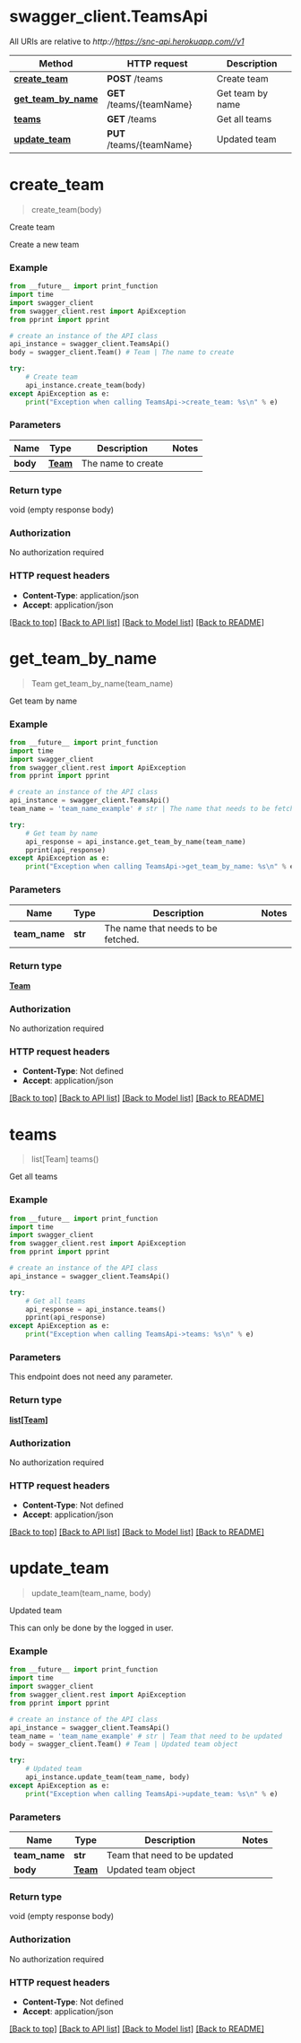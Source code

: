 # swagger_client.TeamsApi

All URIs are relative to *http://https://snc-api.herokuapp.com//v1*

Method | HTTP request | Description
------------- | ------------- | -------------
[**create_team**](TeamsApi.md#create_team) | **POST** /teams | Create team
[**get_team_by_name**](TeamsApi.md#get_team_by_name) | **GET** /teams/{teamName} | Get team by name
[**teams**](TeamsApi.md#teams) | **GET** /teams | Get all teams
[**update_team**](TeamsApi.md#update_team) | **PUT** /teams/{teamName} | Updated team


# **create_team**
> create_team(body)

Create team

Create a new team

### Example 
```python
from __future__ import print_function
import time
import swagger_client
from swagger_client.rest import ApiException
from pprint import pprint

# create an instance of the API class
api_instance = swagger_client.TeamsApi()
body = swagger_client.Team() # Team | The name to create

try: 
    # Create team
    api_instance.create_team(body)
except ApiException as e:
    print("Exception when calling TeamsApi->create_team: %s\n" % e)
```

### Parameters

Name | Type | Description  | Notes
------------- | ------------- | ------------- | -------------
 **body** | [**Team**](Team.md)| The name to create | 

### Return type

void (empty response body)

### Authorization

No authorization required

### HTTP request headers

 - **Content-Type**: application/json
 - **Accept**: application/json

[[Back to top]](#) [[Back to API list]](../README.md#documentation-for-api-endpoints) [[Back to Model list]](../README.md#documentation-for-models) [[Back to README]](../README.md)

# **get_team_by_name**
> Team get_team_by_name(team_name)

Get team by name



### Example 
```python
from __future__ import print_function
import time
import swagger_client
from swagger_client.rest import ApiException
from pprint import pprint

# create an instance of the API class
api_instance = swagger_client.TeamsApi()
team_name = 'team_name_example' # str | The name that needs to be fetched.

try: 
    # Get team by name
    api_response = api_instance.get_team_by_name(team_name)
    pprint(api_response)
except ApiException as e:
    print("Exception when calling TeamsApi->get_team_by_name: %s\n" % e)
```

### Parameters

Name | Type | Description  | Notes
------------- | ------------- | ------------- | -------------
 **team_name** | **str**| The name that needs to be fetched. | 

### Return type

[**Team**](Team.md)

### Authorization

No authorization required

### HTTP request headers

 - **Content-Type**: Not defined
 - **Accept**: application/json

[[Back to top]](#) [[Back to API list]](../README.md#documentation-for-api-endpoints) [[Back to Model list]](../README.md#documentation-for-models) [[Back to README]](../README.md)

# **teams**
> list[Team] teams()

Get all teams

### Example 
```python
from __future__ import print_function
import time
import swagger_client
from swagger_client.rest import ApiException
from pprint import pprint

# create an instance of the API class
api_instance = swagger_client.TeamsApi()

try: 
    # Get all teams
    api_response = api_instance.teams()
    pprint(api_response)
except ApiException as e:
    print("Exception when calling TeamsApi->teams: %s\n" % e)
```

### Parameters
This endpoint does not need any parameter.

### Return type

[**list[Team]**](Team.md)

### Authorization

No authorization required

### HTTP request headers

 - **Content-Type**: Not defined
 - **Accept**: application/json

[[Back to top]](#) [[Back to API list]](../README.md#documentation-for-api-endpoints) [[Back to Model list]](../README.md#documentation-for-models) [[Back to README]](../README.md)

# **update_team**
> update_team(team_name, body)

Updated team

This can only be done by the logged in user.

### Example 
```python
from __future__ import print_function
import time
import swagger_client
from swagger_client.rest import ApiException
from pprint import pprint

# create an instance of the API class
api_instance = swagger_client.TeamsApi()
team_name = 'team_name_example' # str | Team that need to be updated
body = swagger_client.Team() # Team | Updated team object

try: 
    # Updated team
    api_instance.update_team(team_name, body)
except ApiException as e:
    print("Exception when calling TeamsApi->update_team: %s\n" % e)
```

### Parameters

Name | Type | Description  | Notes
------------- | ------------- | ------------- | -------------
 **team_name** | **str**| Team that need to be updated | 
 **body** | [**Team**](Team.md)| Updated team object | 

### Return type

void (empty response body)

### Authorization

No authorization required

### HTTP request headers

 - **Content-Type**: Not defined
 - **Accept**: application/json

[[Back to top]](#) [[Back to API list]](../README.md#documentation-for-api-endpoints) [[Back to Model list]](../README.md#documentation-for-models) [[Back to README]](../README.md)

